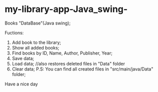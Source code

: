 # my-library-app-Java_swing-
Books "DataBase"(Java swing);

Fuctions: 
1) Add book to the library;
2) Show all added books;
3) Find books by ID, Name, Author, Publisher, Year;
3) Save data;
4) Load data; //also restores deleted files in "Data" folder
5) Clear data;
P.S: You can find all created files in "src/main/java/Data" folder; 

Have a nice day
